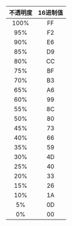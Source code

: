 | 不透明度 | 16进制值 |
| :------:| :------:|
| 100% | FF | 
| 95% | F2 |
| 90% | E6 | 
| 85% | D9 |
| 80% | CC | 
| 75% | BF |
| 70% | B3 | 
| 65% | A6 |
| 60% | 99 | 
| 55% | 8C |
| 50% | 80 | 
| 45% | 73 |
| 40% | 66 |
| 35% | 59 |
| 30% | 4D |
| 25% | 40 |
| 20% | 33 |
| 15% | 26 |
| 10% | 1A |
| 5% | 0D |
| 0% | 00 |
